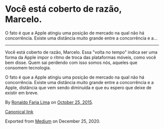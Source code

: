 Você está coberto de razão, Marcelo.
====================================

O fato é que a Apple atingiu uma posição de mercado na qual não há
concorrência. Existe uma distância muito grande entre a concorrência e
a…

------------------------------------------------------------------------

Você está coberto de razão, Marcelo. Essa "volta no tempo" indica ser
uma forma da Apple impor o ritmo de troca das plataformas móveis, como
você bem disse. Quem sai perdendo com isso somos nós, aqueles que
consomem tecnologia.

O fato é que a Apple atingiu uma posição de mercado na qual não há
concorrência. Existe uma distância muito grande entre a concorrência e a
Apple, distância que vem sendo diminuída e que eu espero que deixe de
existir em breve.

By
<a href="https://medium.com/@ronaldolima" class="p-author h-card">Ronaldo Faria Lima</a>
on [October 25, 2015](https://medium.com/p/b8a852afed92).

<a href="https://medium.com/@ronaldolima/voc%C3%AA-est%C3%A1-coberto-de-raz%C3%A3o-marcelo-b8a852afed92" class="p-canonical">Canonical link</a>

Exported from [Medium](https://medium.com) on December 25, 2020.
